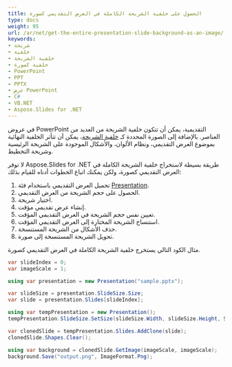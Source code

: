 ```yaml
---
title: الحصول على خلفية الشريحة الكاملة في العرض التقديمي كصورة
type: docs
weight: 95
url: /ar/net/get-the-entire-presentation-slide-background-as-an-image/
keywords:
- شريحة
- خلفية
- خلفية الشريحة
- خلفية كصورة
- PowerPoint
- PPT
- PPTX
- عرض PowerPoint
- C#
- VB.NET
- Aspose.Slides for .NET
---
```


في عروض PowerPoint التقديمية، يمكن أن تتكون خلفية الشريحة من العديد من العناصر. بالإضافة إلى الصورة المحددة كـ [خلفية الشريحة](/slides/ar/net/presentation-background/)، يمكن أن تتأثر الخلفية النهائية بموضوع العرض التقديمي، ونظام الألوان، والأشكال الموجودة على الشريحة الرئيسية وشريحة التخطيط.

لا توفر Aspose.Slides for .NET طريقة بسيطة لاستخراج خلفية الشريحة الكاملة في العرض التقديمي كصورة، ولكن يمكنك اتباع الخطوات أدناه للقيام بذلك:
1. تحميل العرض التقديمي باستخدام فئة [Presentation](https://reference.aspose.com/slides/net/aspose.slides/presentation/).
1. الحصول على حجم الشريحة من العرض التقديمي.
1. اختيار شريحة.
1. إنشاء عرض تقديمي مؤقت.
1. تعيين نفس حجم الشريحة في العرض التقديمي المؤقت.
1. استنساخ الشريحة المختارة إلى العرض التقديمي المؤقت.
1. حذف الأشكال من الشريحة المستنسخة.
1. تحويل الشريحة المستنسخة إلى صورة.

مثال الكود التالي يستخرج خلفية الشريحة الكاملة في العرض التقديمي كصورة.
```cs
var slideIndex = 0;
var imageScale = 1;

using var presentation = new Presentation("sample.pptx");

var slideSize = presentation.SlideSize.Size;
var slide = presentation.Slides[slideIndex];

using var tempPresentation = new Presentation();    
tempPresentation.SlideSize.SetSize(slideSize.Width, slideSize.Height, SlideSizeScaleType.DoNotScale);

var clonedSlide = tempPresentation.Slides.AddClone(slide);
clonedSlide.Shapes.Clear();

using var background = clonedSlide.GetImage(imageScale, imageScale);
background.Save("output.png", ImageFormat.Png);
```